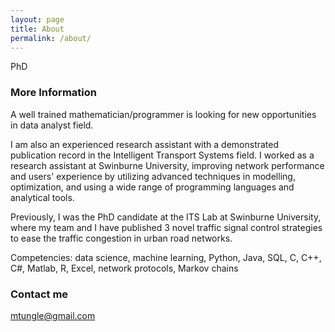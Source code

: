 ```yaml
---
layout: page
title: About
permalink: /about/
---
```


PhD

### More Information

A well trained mathematician/programmer is looking for new opportunities in data analyst field.

I am also an experienced research assistant with a demonstrated publication record in the Intelligent Transport Systems field. I worked as a research assistant at Swinburne University, improving network performance and users' experience by utilizing advanced techniques in modelling, optimization, and using a wide range of programming languages and analytical tools.

Previously, I was the PhD candidate at the ITS Lab at Swinburne University, where my team and I have published 3 novel traffic signal control strategies to ease the traffic congestion in urban road networks.

Competencies: data science, machine learning, Python, Java, SQL, C, C++, C#, Matlab, R, Excel, network protocols, Markov chains 

### Contact me

[mtungle@gmail.com](mailto:mtungle@gmail.com)
